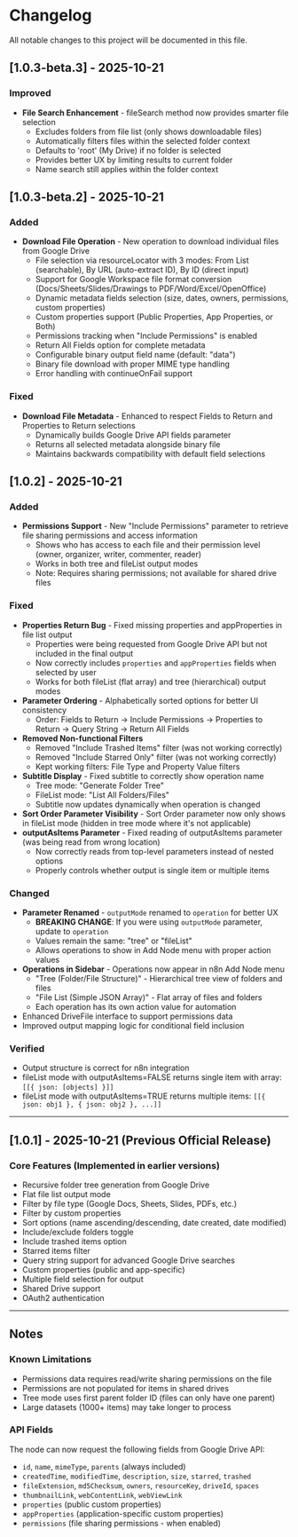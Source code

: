 # Changelog

All notable changes to this project will be documented in this file.

## [1.0.3-beta.3] - 2025-10-21

### Improved
- **File Search Enhancement** - fileSearch method now provides smarter file selection
  - Excludes folders from file list (only shows downloadable files)
  - Automatically filters files within the selected folder context
  - Defaults to 'root' (My Drive) if no folder is selected
  - Provides better UX by limiting results to current folder
  - Name search still applies within the folder context

## [1.0.3-beta.2] - 2025-10-21

### Added
- **Download File Operation** - New operation to download individual files from Google Drive
  - File selection via resourceLocator with 3 modes: From List (searchable), By URL (auto-extract ID), By ID (direct input)
  - Support for Google Workspace file format conversion (Docs/Sheets/Slides/Drawings to PDF/Word/Excel/OpenOffice)
  - Dynamic metadata fields selection (size, dates, owners, permissions, custom properties)
  - Custom properties support (Public Properties, App Properties, or Both)
  - Permissions tracking when "Include Permissions" is enabled
  - Return All Fields option for complete metadata
  - Configurable binary output field name (default: "data")
  - Binary file download with proper MIME type handling
  - Error handling with continueOnFail support

### Fixed
- **Download File Metadata** - Enhanced to respect Fields to Return and Properties to Return selections
  - Dynamically builds Google Drive API fields parameter
  - Returns all selected metadata alongside binary file
  - Maintains backwards compatibility with default field selections

## [1.0.2] - 2025-10-21

### Added
- **Permissions Support** - New "Include Permissions" parameter to retrieve file sharing permissions and access information
  - Shows who has access to each file and their permission level (owner, organizer, writer, commenter, reader)
  - Works in both tree and fileList output modes
  - Note: Requires sharing permissions; not available for shared drive files

### Fixed
- **Properties Return Bug** - Fixed missing properties and appProperties in file list output
  - Properties were being requested from Google Drive API but not included in the final output
  - Now correctly includes `properties` and `appProperties` fields when selected by user
  - Works for both fileList (flat array) and tree (hierarchical) output modes
- **Parameter Ordering** - Alphabetically sorted options for better UI consistency
  - Order: Fields to Return → Include Permissions → Properties to Return → Query String → Return All Fields
- **Removed Non-functional Filters** 
  - Removed "Include Trashed Items" filter (was not working correctly)
  - Removed "Include Starred Only" filter (was not working correctly)
  - Kept working filters: File Type and Property Value filters
- **Subtitle Display** - Fixed subtitle to correctly show operation name
  - Tree mode: "Generate Folder Tree"
  - FileList mode: "List All Folders/Files"
  - Subtitle now updates dynamically when operation is changed
- **Sort Order Parameter Visibility** - Sort Order parameter now only shows in fileList mode (hidden in tree mode where it's not applicable)
- **outputAsItems Parameter** - Fixed reading of outputAsItems parameter (was being read from wrong location)
  - Now correctly reads from top-level parameters instead of nested options
  - Properly controls whether output is single item or multiple items

### Changed
- **Parameter Renamed** - `outputMode` renamed to `operation` for better UX
  - **BREAKING CHANGE**: If you were using `outputMode` parameter, update to `operation`
  - Values remain the same: "tree" or "fileList"
  - Allows operations to show in Add Node menu with proper action values
- **Operations in Sidebar** - Operations now appear in n8n Add Node menu
  - "Tree (Folder/File Structure)" - Hierarchical tree view of folders and files
  - "File List (Simple JSON Array)" - Flat array of files and folders
  - Each operation has its own action value for automation
- Enhanced DriveFile interface to support permissions data
- Improved output mapping logic for conditional field inclusion

### Verified
- Output structure is correct for n8n integration
- fileList mode with outputAsItems=FALSE returns single item with array: `[[{ json: [objects] }]]`
- fileList mode with outputAsItems=TRUE returns multiple items: `[[{ json: obj1 }, { json: obj2 }, ...]]`

---

## [1.0.1] - 2025-10-21 (Previous Official Release)

### Core Features (Implemented in earlier versions)
- Recursive folder tree generation from Google Drive
- Flat file list output mode
- Filter by file type (Google Docs, Sheets, Slides, PDFs, etc.)
- Filter by custom properties
- Sort options (name ascending/descending, date created, date modified)
- Include/exclude folders toggle
- Include trashed items option
- Starred items filter
- Query string support for advanced Google Drive searches
- Custom properties (public and app-specific)
- Multiple field selection for output
- Shared Drive support
- OAuth2 authentication

---

## Notes

### Known Limitations
- Permissions data requires read/write sharing permissions on the file
- Permissions are not populated for items in shared drives
- Tree mode uses first parent folder ID (files can only have one parent)
- Large datasets (1000+ items) may take longer to process

### API Fields
The node can now request the following fields from Google Drive API:
- `id`, `name`, `mimeType`, `parents` (always included)
- `createdTime`, `modifiedTime`, `description`, `size`, `starred`, `trashed`
- `fileExtension`, `md5Checksum`, `owners`, `resourceKey`, `driveId`, `spaces`
- `thumbnailLink`, `webContentLink`, `webViewLink`
- `properties` (public custom properties)
- `appProperties` (application-specific custom properties)
- `permissions` (file sharing permissions - when enabled)